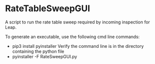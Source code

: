 # RateTableSweepGUI
A script to run the rate table sweep required by incoming inspection for Leap. 

To generate an executable, use the following cmd line commands:

- pip3 install pyinstaller
  Verify the command line is in the directory containing the python file
- pyinstaller -F RateSweepGUI.py
